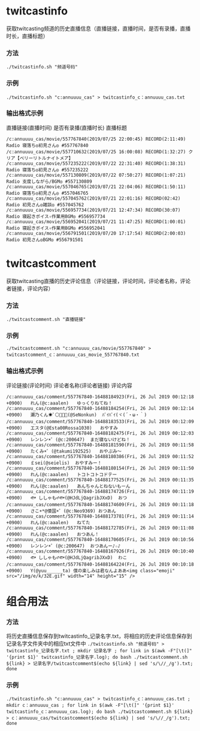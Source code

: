 # twitcastinfo
获取twitcasting频道的历史直播信息（直播链接，直播时间，是否有录播，直播时长，直播标题）

### 方法  
`./twitcastinfo.sh "频道号码"`  
### 示例  
`./twitcastinfo.sh "c:annuuuu_cas" > twitcastinfo_c：annuuuu_cas.txt`
### 输出格式示例
直播链接(直播时间)	是否有录播(直播时长)	直播标题
```
/c:annuuuu_cas/movie/557767840(2019/07/25 22:00:45)	RECORD(2:11:49)	Radio 寝落ち◎初見さん◎ #557767840
/c:annuuuu_cas/movie/557710632(2019/07/25 16:00:08)	RECORD(1:32:27)	クリア【ベリーリトルナイトメア】
/c:annuuuu_cas/movie/557235222(2019/07/22 22:31:40)	RECORD(1:38:31)	Radio 寝落ち◎初見さん◎ #557235222
/c:annuuuu_cas/movie/557130809(2019/07/22 07:50:27)	RECORD(1:07:21)	Radio 支度しながら/BGM◎ #557130809
/c:annuuuu_cas/movie/557046765(2019/07/21 22:04:06)	RECORD(1:50:11)	Radio 寝落ち◎初見さん◎ #557046765
/c:annuuuu_cas/movie/557045762(2019/07/21 22:01:16)	RECORD(02:42)	Radio 初見さん◎雑談◎ #557045762
/c:annuuuu_cas/movie/556957734(2019/07/21 12:47:34)	RECORD(30:07)	Radio 寝起きボイス✧作業用BGM◎ #556957734
/c:annuuuu_cas/movie/556952041(2019/07/21 11:47:25)	RECORD(1:00:01)	Radio 寝起きボイス✧作業用BGM◎ #556952041
/c:annuuuu_cas/movie/556791501(2019/07/20 17:17:54)	RECORD(2:00:03)	Radio 初見さん◎BGM◎ #556791501
```

# twitcastcomment
获取twitcasting直播的历史评论信息（评论链接，评论时间，评论者名称，评论者链接，评论内容）

### 方法  
`./twitcastcomment.sh "直播链接"`  
### 示例  
`./twitcastcomment.sh "c:annuuuu_cas/movie/557767840" > twitcastcomment_c：annuuuu_cas_movie_557767840.txt`
### 输出格式示例
评论链接(评论时间)	评论者名称(评论者链接)	评论内容
```
/c:annuuuu_cas/comment/557767840-16488184923(Fri, 26 Jul 2019 00:12:18 +0900)	れん(@c:aaalen)	ゆっくりねてね！
/c:annuuuu_cas/comment/557767840-16488184254(Fri, 26 Jul 2019 00:12:14 +0900)	瀬乃くん☀ﾟ⚪️🐁🍡🔔(@SeNonkun)	ﾊﾞｲﾊﾞｲ(ヾ(´・ω・｀)
/c:annuuuu_cas/comment/557767840-16488183533(Fri, 26 Jul 2019 00:12:09 +0900)	エスタ(@Esta00Rossa1030)	おやすみ
/c:annuuuu_cas/comment/557767840-16488182475(Fri, 26 Jul 2019 00:12:03 +0900)	レンレン☀️゜(@c:200647)	まだ寝ないけどね！
/c:annuuuu_cas/comment/557767840-16488181590(Fri, 26 Jul 2019 00:11:58 +0900)	たくみ☀️゜(@takumi192525)	おやぷみ～
/c:annuuuu_cas/comment/557767840-16488180386(Fri, 26 Jul 2019 00:11:52 +0900)	￡sei(@seielis)	おやすみー！
/c:annuuuu_cas/comment/557767840-16488180154(Fri, 26 Jul 2019 00:11:50 +0900)	れん(@c:aaalen)	トコトコトコドテー
/c:annuuuu_cas/comment/557767840-16488177525(Fri, 26 Jul 2019 00:11:35 +0900)	れん(@c:aaalen)	あんちゃんとねないもーん
/c:annuuuu_cas/comment/557767840-16488174726(Fri, 26 Jul 2019 00:11:19 +0900)	🐟 ししゃも♂🐟(@HJdLjQagribJXxD)	おつ
/c:annuuuu_cas/comment/557767840-16488174609(Fri, 26 Jul 2019 00:11:18 +0900)	さこ☀︎*@倭国☀️゜(@c:Neo9369)	おつあん
/c:annuuuu_cas/comment/557767840-16488173781(Fri, 26 Jul 2019 00:11:14 +0900)	れん(@c:aaalen)	ねてた
/c:annuuuu_cas/comment/557767840-16488172785(Fri, 26 Jul 2019 00:11:08 +0900)	れん(@c:aaalen)	おつあん！
/c:annuuuu_cas/comment/557767840-16488170605(Fri, 26 Jul 2019 00:10:56 +0900)	レンレン☀️゜(@c:200647)	おつあんー♪☆♪
/c:annuuuu_cas/comment/557767840-16488167926(Fri, 26 Jul 2019 00:10:40 +0900)	🐟 ししゃも♂🐟(@HJdLjQagribJXxD)	わこ
/c:annuuuu_cas/comment/557767840-16488164224(Fri, 26 Jul 2019 00:10:18 +0900)	Y(@yuu______ta)	僕の楽しみは君なんよああ<img class="emoji" src="/img/e/k/32E.gif" width="14" height="15" />
```

# 组合用法
### 方法
将历史直播信息保存到twitcastinfo_记录名字.txt，将相应的历史评论信息保存到记录名字文件夹中的相应txt文件中
`./twitcastinfo.sh "频道号码" > twitcastinfo_记录名字.txt ; mkdir 记录名字 ; for link in $(awk -F"[\t(]" '{print $1}' twitcastinfo_记录名字.log); do bash ./twitcastcomment.sh ${link} > 记录名字/twitcastcomment$(echo ${link} | sed 's/\//_/g').txt; done`
### 示例
`./twitcastinfo.sh "c:annuuuu_cas" > twitcastinfo_c：annuuuu_cas.txt ; mkdir c：annuuuu_cas ; for link in $(awk -F"[\t(]" '{print $1}' twitcastinfo_c：annuuuu_cas.log); do bash ./twitcastcomment.sh ${link} > c：annuuuu_cas/twitcastcomment$(echo ${link} | sed 's/\//_/g').txt; done`
